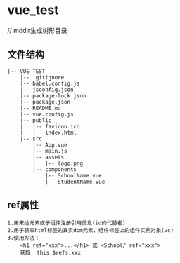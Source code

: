 # vue_test


// mddir生成树形目录

## 文件结构
    |-- VUE_TEST
        |-- .gitignore
        |-- babel.config.js
        |-- jsconfig.json
        |-- package-lock.json
        |-- package.json
        |-- README.md
        |-- vue.config.js
        |-- public
        |   |-- favicon.ico
        |   |-- index.html
        |-- src
            |-- App.vue
            |-- main.js
            |-- assets
            |   |-- logo.png
            |-- components
                |-- SchoolName.vue
                |-- StudentName.vue


## ref属性
    1.用来给元素或子组件注册引用信息(id的代替者)
    2.用于获取html标签的真实dom元素，组件标签上的组件实例对象(vc)
    3.使用方法：
        <h1 ref="xxx">...</h1> 或 <School/ ref="xxx">
        获取: this.$refs.xxx